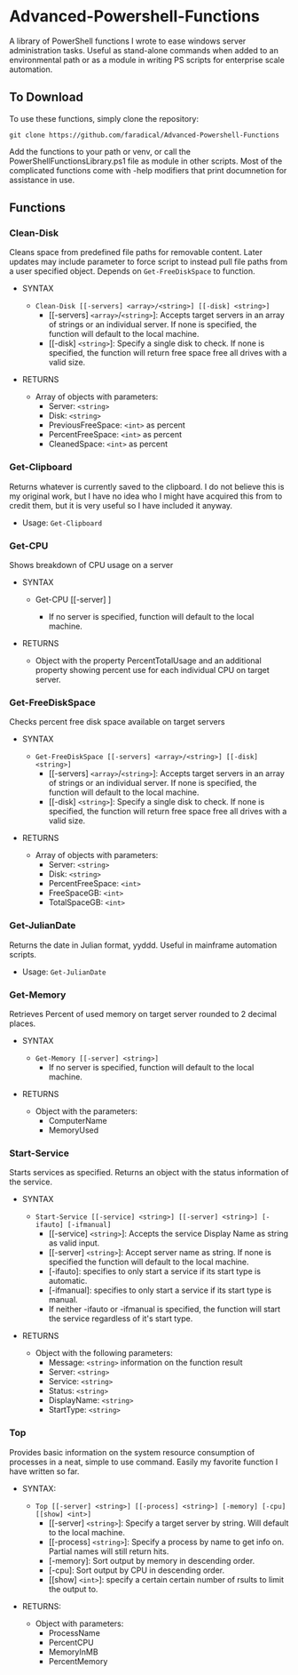 # Advanced-Powershell-Functions

A library of PowerShell functions I wrote to ease windows server administration tasks. Useful as stand-alone commands when added to an environmental path or as a module in writing PS scripts for enterprise scale automation.


## To Download

To use these functions, simply clone the repository:
```
git clone https://github.com/faradical/Advanced-Powershell-Functions
```
Add the functions to your path or venv, or call the PowerShellFunctionsLibrary.ps1 file as module in other scripts. Most of the complicated functions come with -help modifiers that print documnetion for assistance in use.

## Functions

### Clean-Disk
Cleans space from predefined file paths for removable content. Later updates may include parameter to force 
	script to instead pull file paths from a user specified object. Depends on `Get-FreeDiskSpace` to function.

* SYNTAX
	* `Clean-Disk [[-servers] <array>/<string>] [[-disk] <string>]`
		* [[-servers] `<array>`/`<string>`]: Accepts target servers in an array of strings or an individual server.
		 If none is specified, the function will default to the local machine.
		* [[-disk] `<string>`]: Specify a single disk to check. If none is specified, the function will return free
		 space free all drives with a valid size.

* RETURNS
	* Array of objects with parameters:
		* Server: `<string>`
		* Disk: `<string>`
		* PreviousFreeSpace: `<int>` as percent
		* PercentFreeSpace: `<int>` as percent
		* CleanedSpace: `<int>` as percent

### Get-Clipboard
Returns whatever is currently saved to the clipboard. I do not believe this is my original work, but I have no idea who I might have acquired this from to credit them, but it is very useful so I have included it anyway.
* Usage: `Get-Clipboard`

### Get-CPU
Shows breakdown of CPU usage on a server

* SYNTAX
	* Get-CPU [[-server] <string>]
		* If no server is specified, function will default to the local machine.

* RETURNS
	* Object with the property PercentTotalUsage and an additional property showing 
	percent use for each individual CPU on target server.

### Get-FreeDiskSpace
Checks percent free disk space available on target servers

* SYNTAX
	* `Get-FreeDiskSpace [[-servers] <array>/<string>] [[-disk] <string>]`
		* [[-servers] `<array>`/`<string>`]: Accepts target servers in an array of strings or an individual server.
		 If none is specified, the function will default to the local machine.
		* [[-disk] `<string>`]: Specify a single disk to check. If none is specified, the function will return free
		 space free all drives with a valid size.

* RETURNS
	* Array of objects with parameters:
		* Server: `<string>`
		* Disk: `<string>`
		* PercentFreeSpace: `<int>`
		* FreeSpaceGB: `<int>`
		* TotalSpaceGB: `<int>`

### Get-JulianDate
Returns the date in Julian format, yyddd. Useful in mainframe automation scripts.
* Usage: `Get-JulianDate`

### Get-Memory
Retrieves Percent of used memory on target server rounded to 2 decimal places.

* SYNTAX
	* `Get-Memory [[-server] <string>]`
		* If no server is specified, function will default to the local machine.

* RETURNS
	* Object with the parameters:
		* ComputerName
		* MemoryUsed

### Start-Service
Starts services as specified. Returns an object with the status information of the service.

* SYNTAX
	* `Start-Service [[-service] <string>] [[-server] <string>] [-ifauto] [-ifmanual]`
		* [[-service] `<string>`]: Accepts the service Display Name as string as valid input.
		* [[-server] `<string>`]: Accept server name as string. If none is specified the function will default 
		 to the local machine.
		* [-ifauto]: specifies to only start a service if its start type is automatic.
		* [-ifmanual]: specifies to only start a service if its start type is manual.
		* If neither -ifauto or -ifmanual is specified, the function will start the service regardless of it's start type.

* RETURNS
	* Object with the following parameters:
		* Message: `<string>` information on the function result
		* Server: `<string>`
		* Service: `<string>`
		* Status: `<string>`
		* DisplayName: `<string>`
		* StartType: `<string>`

### Top
Provides basic information on the system resource consumption of processes in a neat, simple to use command. Easily my favorite function I have written so far.

* SYNTAX:
	* `Top [[-server] <string>] [[-process] <string>] [-memory] [-cpu] [[show] <int>]`
		* [[-server] `<string>`]: Specify a target server by string. Will default to the local machine.
		* [[-process] `<string>`]: Specify a process by name to get info on. Partial names will still return hits.
		* [-memory]: Sort output by memory in descending order.
		* [-cpu]: Sort output by CPU in descending order.
		* [[show] `<int>`]: specify a certain certain number of rsults to limit the output to.

* RETURNS:
	* Object with parameters:
		* ProcessName
		* PercentCPU
		* MemoryInMB
		* PercentMemory